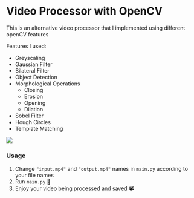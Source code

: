 # Video Processor with OpenCV
This is an alternative video processor that I implemented using different openCV features

Features I used:

* Greyscaling
* Gaussian Filter
* Bilateral Filter
* Object Detection
* Morphological Operations
    * Closing
    * Erosion
    * Opening
    * Dilation
* Sobel Filter
* Hough Circles
* Template Matching

![](example.gif)

### Usage

1. Change `"input.mp4"` and `"output.mp4"` names in `main.py` according to your file names
2. Run `main.py` :rocket:
3. Enjoy your video being processed and saved :film_projector:



